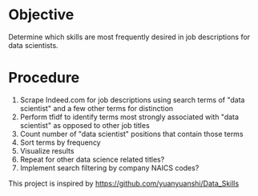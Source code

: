 # Objective
Determine which skills are most frequently desired in job descriptions for data scientists.

# Procedure
1. Scrape Indeed.com for job descriptions using search terms of "data scientist" and a few other terms for distinction
2. Perform tfidf to identify terms most strongly associated with "data scientist" as opposed to other job titles
3. Count number of "data scientist" positions that contain those terms
4. Sort terms by frequency
5. Visualize results
6. Repeat for other data science related titles?
7. Implement search filtering by company NAICS codes?

This project is inspired by https://github.com/yuanyuanshi/Data_Skills
